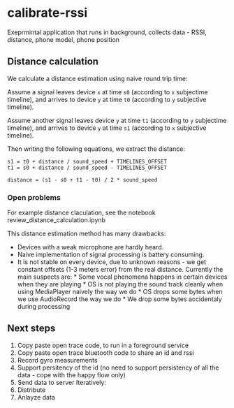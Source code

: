 # calibrate-rssi
Exeprmintal application that runs in background, collects data - RSSI, distance, phone model, phone position

## Distance calculation
We calculate a distance estimation using naive round trip time:

Assume a signal leaves device `x` at time `s0` (according to `x` subjectime timeline),
and arrives to device `y` at time `t0` (according to `y` subjective timeline).

Assume another signal leaves device `y` at time `t1` (according to `y` subjectime timeline),
and arrives to device `y` at time `s1` (according to `x` subjective timeline).

Then writing the following equations, we extract the distance:
```
s1 = t0 + distance / sound_speed + TIMELINES_OFFSET
t1 = s0 + distance / sound_speed - TIMELINES_OFFSET

distance = (s1 - s0 + t1 - t0) / 2 * sound_speed
```
### Open problems
For example distance claculation, see the notebook review_distance_calculation.ipynb

This distance estimation method has many drawbacks:
   - Devices with a weak microphone are hardly heard.
   - Naive implementation of signal processing is battery consuming.
   - It is not stable on every device, due to unknown reasons - we get constant offsets (1-3 meters error) from the real distance. Currently the main suspects are:
    * Some vocal phenomena happens in certain devices when they are playing
    * OS is not playing the sound track cleanly when using MediaPlayer naively the way we do
    * OS drops some bytes when we use AudioRecord the way we do
    * We drop some bytes accidentaly during processing

## Next steps
1. Copy paste open trace code, to run in a foreground service 
2. Copy paste open trace bluetooth code to share an id and rssi
3. Record gyro measurements
4. Support persitency of the id (no need to support persistency of all the data - cope with the happy flow only)
5. Send data to server
Iteratively:
6. Distribute
7. Anlayze data
